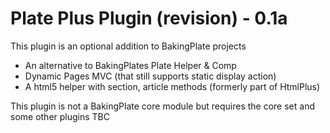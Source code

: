 # Plate Plus Plugin (revision) - 0.1a

This plugin is an optional addition to BakingPlate projects

* An alternative to BakingPlates Plate Helper & Comp
* Dynamic Pages MVC (that still supports static display action)
* A html5 helper with section, article methods (formerly  part of HtmlPlus)

This plugin is not a BakingPlate core module but requires  the core set 
and some other plugins TBC
